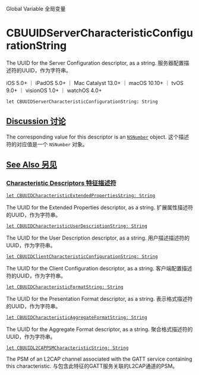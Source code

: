 Global Variable 全局变量

# CBUUIDServerCharacteristicConfigurationString 

The UUID for the Server Configuration descriptor, as a string.
服务器配置描述符的UUID，作为字符串。

iOS 5.0+ ｜ iPadOS 5.0+ ｜ Mac Catalyst 13.0+ ｜ macOS 10.10+ ｜ tvOS 9.0+ ｜ visionOS 1.0+ ｜ watchOS 4.0+ 

```
let CBUUIDServerCharacteristicConfigurationString: String
```



## [Discussion 讨论](https://developer.apple.com/documentation/corebluetooth/cbuuidservercharacteristicconfigurationstring#Discussion)

The corresponding value for this descriptor is an [`NSNumber`](https://developer.apple.com/documentation/foundation/nsnumber) object.
这个描述符的对应值是一个 `NSNumber` 对象。



## [See Also 另见](https://developer.apple.com/documentation/corebluetooth/cbuuidservercharacteristicconfigurationstring#see-also)

### [Characteristic Descriptors 特征描述符](https://developer.apple.com/documentation/corebluetooth/cbuuidservercharacteristicconfigurationstring#Characteristic-Descriptors)

[`let CBUUIDCharacteristicExtendedPropertiesString: String`](https://developer.apple.com/documentation/corebluetooth/cbuuidcharacteristicextendedpropertiesstring)

The UUID for the Extended Properties descriptor, as a string.
扩展属性描述符的UUID，作为字符串。

[`let CBUUIDCharacteristicUserDescriptionString: String`](https://developer.apple.com/documentation/corebluetooth/cbuuidcharacteristicuserdescriptionstring)

The UUID for the User Description descriptor, as a string.
用户描述描述符的UUID，作为字符串。

[`let CBUUIDClientCharacteristicConfigurationString: String`](https://developer.apple.com/documentation/corebluetooth/cbuuidclientcharacteristicconfigurationstring)

The UUID for the Client Configuration descriptor, as a string.
客户端配置描述符的UUID，作为字符串。

[`let CBUUIDCharacteristicFormatString: String`](https://developer.apple.com/documentation/corebluetooth/cbuuidcharacteristicformatstring)

The UUID for the Presentation Format descriptor, as a string.
表示格式描述符的UUID，作为字符串。

[`let CBUUIDCharacteristicAggregateFormatString: String`](https://developer.apple.com/documentation/corebluetooth/cbuuidcharacteristicaggregateformatstring)

The UUID for the Aggregate Format descriptor, as a string.
聚合格式描述符的UUID，作为字符串。

[`let CBUUIDL2CAPPSMCharacteristicString: String`](https://developer.apple.com/documentation/corebluetooth/cbuuidl2cappsmcharacteristicstring)

The PSM of an L2CAP channel associated with the GATT service containing this characteristic.
与包含此特征的GATT服务关联的L2CAP通道的PSM。
